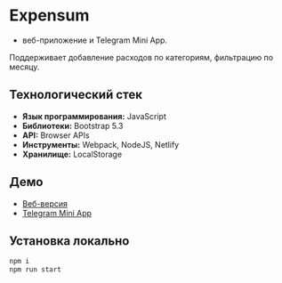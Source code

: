 # Expensum

- веб-приложение и Telegram Mini App.

Поддерживает добавление расходов по категориям, фильтрацию по месяцу.

## Технологический стек

- **Язык программирования:** JavaScript
- **Библиотеки:** Bootstrap 5.3
- **API:** Browser APIs
- **Инструменты:** Webpack, NodeJS, Netlify
- **Хранилище:** LocalStorage

## Демо

- [Веб-версия](https://expensum.netlify.app/)
- [Telegram Mini App](https://t.me/Expensum_bot/app)

## Установка локально

```sh
npm i 
npm run start
```
